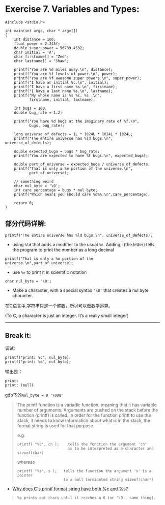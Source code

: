 # Exercise 7. Variables and Types:


```
#include <stdio.h>

int main(int argc, char * argv[])
{
    int distance = 100;
    float power = 2.345f;
    double super_power = 56789.4532;
    char initial = 'A';
    char firstname[] = "Zed";
    char lastname[] = "Shaw";
    
    printf("You are %d miles away.\n", distance);
    printf("You are %f levels of power.\n", power);
    printf("You are %f awesome super powers.\n", super_power);
    printf("I have an initial %c.\n", initial);
    printf("I have a first name %s.\n", firstname);
    printf("I have a last name %s.\n", lastname);
    printf("My whole name is %s %c. %s .\n",
           firstname, initial, lastname);
    
    int bugs = 100;
    double bug_rate = 1.2;
    
    printf("You have %d bugs at the imaginary rate of %f.\n",
           bugs, bug_rate);
    
    long universe_of_defects = 1L * 1024L * 1024L * 1024L;
    printf("The entire universe has %ld bugs.\n", universe_of_defects);
    
    double expected_buga = bugs * bug_rate;
    printf("You are expected to have %f bugs.\n", expected_buga);
    
    double part_of_universe = expected_buga / universe_of_defects;
    printf("That is only a %e portion of the universe.\n",
           part_of_universe);
    
    // something weird
    char nul_byte = '\0';
    int care_percentage = bugs * nul_byte;
    printf("Which means you should care %d%%.\n",care_percentage);
    
    return 0;
}

```

## 部分代码详解:

`printf("The entire universe has %ld bugs.\n", universe_of_defects);`

- using `%ld` that adds a modifier to the usual `%d`. Adding l (the letter) tells the program to print the number as a long decimal



`printf("That is only a %e portion of the universe.\n",part_of_universe);`

- use `%e` to print it in scientific notation

`char nul_byte = '\0';`

- Make a character, with a special syntax `'\0'` that creates a nul byte character. 

在C语言中,字符串只是一个整数，所以可以做数学运算。

(To C, a character is just an integer. It’s a really small integer)



---

## Break it:

调试:

```
printf("print: %c", nul_byte);
printf("print: %s", nul_byte);
```

输出是：

```
print: 
print: (null)
```

gdb下的`nul_byte = 0 '\000'`


> The printf function is a variadic function, meaning that it has variable number of arguments. Arguments are pushed on the stack before the function (printf) is called. In order for the function printf to use the stack, it needs to know information about what is in the stack, the format string is used for that purpose.
> 
> e.g.
> ```
> printf( "%c", ch );    tells the function the argument 'ch' 
>                        is to be interpreted as a character and sizeof(char)
> ```
> 
> whereas
> 
> ```
> printf( "%s", s );   tells the function the argument 's' is a pointer 
>                      to a null terminated string sizeof(char*)
> ```
> 


- [Why does C's printf format string have both %c and %s?](https://stackoverflow.com/questions/10846024/why-does-cs-printf-format-string-have-both-c-and-s)

> ```
> %s prints out chars until it reaches a 0 (or '\0', same thing).
> ```